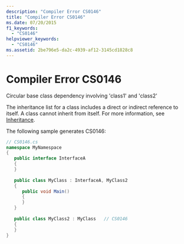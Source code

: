 ```yaml
---
description: "Compiler Error CS0146"
title: "Compiler Error CS0146"
ms.date: 07/20/2015
f1_keywords: 
  - "CS0146"
helpviewer_keywords: 
  - "CS0146"
ms.assetid: 2be796e5-da2c-4939-af12-3145cd1828c8
---
```

# Compiler Error CS0146
Circular base class dependency involving 'class1' and 'class2'  
  
 The inheritance list for a class includes a direct or indirect reference to itself. A class cannot inherit from itself. For more information, see [Inheritance](../programming-guide/classes-and-structs/inheritance.md).  
  
 The following sample generates CS0146:  
  
```csharp  
// CS0146.cs  
namespace MyNamespace  
{  
   public interface InterfaceA  
   {  
   }  
  
   public class MyClass : InterfaceA, MyClass2  
   {  
      public void Main()  
      {  
      }  
   }  
  
   public class MyClass2 : MyClass   // CS0146  
   {  
   }  
}  
```

